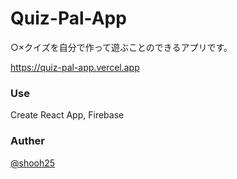 # Quiz-Pal-App

○×クイズを自分で作って遊ぶことのできるアプリです。

https://quiz-pal-app.vercel.app

### Use
Create React App, Firebase

### Auther

[@shooh25](https://twitter.com/shooh_25)
